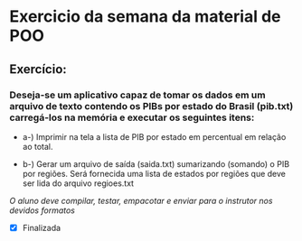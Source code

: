 # Exercicio da semana da material de POO

## Exercício: 

### Deseja-se um aplicativo capaz de tomar os dados em um arquivo de texto contendo os PIBs por estado do Brasil (pib.txt) carregá-los na memória e executar os seguintes itens:

- a-) Imprimir na tela a lista de PIB por estado em percentual em relação ao total.

- b-) Gerar um arquivo de saída (saida.txt) sumarizando (somando) o PIB por regiões. Será fornecida uma lista de estados por regiões que deve ser lida do arquivo regioes.txt

 

*O aluno deve compilar, testar, empacotar e enviar para o instrutor nos devidos formatos* 


- [x] Finalizada
